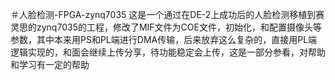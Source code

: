＃人脸检测-FPGA-zynq7035
这是一个通过在DE-2上成功后的人脸检测移植到赛灵思的zynq7035的工程，修改了MIF文件为COE文件，初始化，和配置摄像头等参数，其中本来用PS和PL端进行DMA传输，后来放弃这么复杂的，直接用PL端逻辑实现的，和面会继续上传分享，待功能稳定会上传，这是一部分参看，对帮助和学习有一定的帮助
